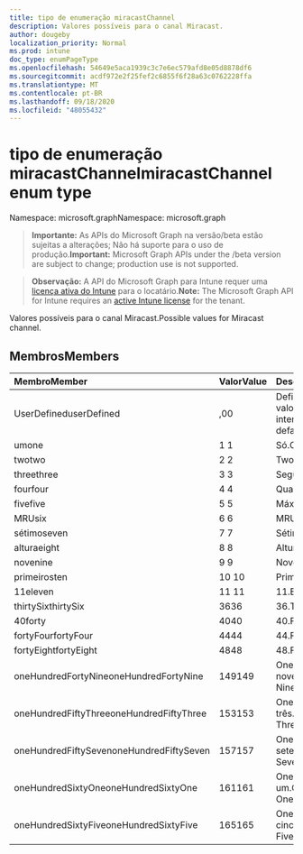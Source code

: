 ```yaml
---
title: tipo de enumeração miracastChannel
description: Valores possíveis para o canal Miracast.
author: dougeby
localization_priority: Normal
ms.prod: intune
doc_type: enumPageType
ms.openlocfilehash: 54649e5aca1939c3c7e6ec579afd8e05d8878df6
ms.sourcegitcommit: acdf972e2f25fef2c6855f6f28a63c0762228ffa
ms.translationtype: MT
ms.contentlocale: pt-BR
ms.lasthandoff: 09/18/2020
ms.locfileid: "48055432"
---
```

# <a name="miracastchannel-enum-type"></a><span data-ttu-id="f5a52-103">tipo de enumeração miracastChannel</span><span class="sxs-lookup"><span data-stu-id="f5a52-103">miracastChannel enum type</span></span>

<span data-ttu-id="f5a52-104">Namespace: microsoft.graph</span><span class="sxs-lookup"><span data-stu-id="f5a52-104">Namespace: microsoft.graph</span></span>

> <span data-ttu-id="f5a52-105">**Importante:** As APIs do Microsoft Graph na versão/beta estão sujeitas a alterações; Não há suporte para o uso de produção.</span><span class="sxs-lookup"><span data-stu-id="f5a52-105">**Important:** Microsoft Graph APIs under the /beta version are subject to change; production use is not supported.</span></span>

> <span data-ttu-id="f5a52-106">**Observação:** A API do Microsoft Graph para Intune requer uma [licença ativa do Intune](https://go.microsoft.com/fwlink/?linkid=839381) para o locatário.</span><span class="sxs-lookup"><span data-stu-id="f5a52-106">**Note:** The Microsoft Graph API for Intune requires an [active Intune license](https://go.microsoft.com/fwlink/?linkid=839381) for the tenant.</span></span>

<span data-ttu-id="f5a52-107">Valores possíveis para o canal Miracast.</span><span class="sxs-lookup"><span data-stu-id="f5a52-107">Possible values for Miracast channel.</span></span>

## <a name="members"></a><span data-ttu-id="f5a52-108">Membros</span><span class="sxs-lookup"><span data-stu-id="f5a52-108">Members</span></span>
|<span data-ttu-id="f5a52-109">Membro</span><span class="sxs-lookup"><span data-stu-id="f5a52-109">Member</span></span>|<span data-ttu-id="f5a52-110">Valor</span><span class="sxs-lookup"><span data-stu-id="f5a52-110">Value</span></span>|<span data-ttu-id="f5a52-111">Descrição</span><span class="sxs-lookup"><span data-stu-id="f5a52-111">Description</span></span>|
|:---|:---|:---|
|<span data-ttu-id="f5a52-112">UserDefined</span><span class="sxs-lookup"><span data-stu-id="f5a52-112">userDefined</span></span>|<span data-ttu-id="f5a52-113">,0</span><span class="sxs-lookup"><span data-stu-id="f5a52-113">0</span></span>|<span data-ttu-id="f5a52-114">Definido pelo usuário, valor padrão, sem intenção.</span><span class="sxs-lookup"><span data-stu-id="f5a52-114">User Defined, default value, no intent.</span></span>|
|<span data-ttu-id="f5a52-115">um</span><span class="sxs-lookup"><span data-stu-id="f5a52-115">one</span></span>|<span data-ttu-id="f5a52-116">1 </span><span class="sxs-lookup"><span data-stu-id="f5a52-116">1</span></span>|<span data-ttu-id="f5a52-117">Só.</span><span class="sxs-lookup"><span data-stu-id="f5a52-117">One.</span></span>|
|<span data-ttu-id="f5a52-118">two</span><span class="sxs-lookup"><span data-stu-id="f5a52-118">two</span></span>|<span data-ttu-id="f5a52-119">2 </span><span class="sxs-lookup"><span data-stu-id="f5a52-119">2</span></span>|<span data-ttu-id="f5a52-120">Two.</span><span class="sxs-lookup"><span data-stu-id="f5a52-120">Two.</span></span>|
|<span data-ttu-id="f5a52-121">three</span><span class="sxs-lookup"><span data-stu-id="f5a52-121">three</span></span>|<span data-ttu-id="f5a52-122">3 </span><span class="sxs-lookup"><span data-stu-id="f5a52-122">3</span></span>|<span data-ttu-id="f5a52-123">Seguintes.</span><span class="sxs-lookup"><span data-stu-id="f5a52-123">Three.</span></span>|
|<span data-ttu-id="f5a52-124">four</span><span class="sxs-lookup"><span data-stu-id="f5a52-124">four</span></span>|<span data-ttu-id="f5a52-125">4 </span><span class="sxs-lookup"><span data-stu-id="f5a52-125">4</span></span>|<span data-ttu-id="f5a52-126">Quarta.</span><span class="sxs-lookup"><span data-stu-id="f5a52-126">Four.</span></span>|
|<span data-ttu-id="f5a52-127">five</span><span class="sxs-lookup"><span data-stu-id="f5a52-127">five</span></span>|<span data-ttu-id="f5a52-128">5 </span><span class="sxs-lookup"><span data-stu-id="f5a52-128">5</span></span>|<span data-ttu-id="f5a52-129">Máximo.</span><span class="sxs-lookup"><span data-stu-id="f5a52-129">Five.</span></span>|
|<span data-ttu-id="f5a52-130">MRU</span><span class="sxs-lookup"><span data-stu-id="f5a52-130">six</span></span>|<span data-ttu-id="f5a52-131">6 </span><span class="sxs-lookup"><span data-stu-id="f5a52-131">6</span></span>|<span data-ttu-id="f5a52-132">MRU.</span><span class="sxs-lookup"><span data-stu-id="f5a52-132">Six.</span></span>|
|<span data-ttu-id="f5a52-133">sétimo</span><span class="sxs-lookup"><span data-stu-id="f5a52-133">seven</span></span>|<span data-ttu-id="f5a52-134">7 </span><span class="sxs-lookup"><span data-stu-id="f5a52-134">7</span></span>|<span data-ttu-id="f5a52-135">Sétimo.</span><span class="sxs-lookup"><span data-stu-id="f5a52-135">Seven.</span></span>|
|<span data-ttu-id="f5a52-136">altura</span><span class="sxs-lookup"><span data-stu-id="f5a52-136">eight</span></span>|<span data-ttu-id="f5a52-137">8 </span><span class="sxs-lookup"><span data-stu-id="f5a52-137">8</span></span>|<span data-ttu-id="f5a52-138">Altura.</span><span class="sxs-lookup"><span data-stu-id="f5a52-138">Eight.</span></span>|
|<span data-ttu-id="f5a52-139">nove</span><span class="sxs-lookup"><span data-stu-id="f5a52-139">nine</span></span>|<span data-ttu-id="f5a52-140">9 </span><span class="sxs-lookup"><span data-stu-id="f5a52-140">9</span></span>|<span data-ttu-id="f5a52-141">Nove.</span><span class="sxs-lookup"><span data-stu-id="f5a52-141">Nine.</span></span>|
|<span data-ttu-id="f5a52-142">primeiros</span><span class="sxs-lookup"><span data-stu-id="f5a52-142">ten</span></span>|<span data-ttu-id="f5a52-143">10 </span><span class="sxs-lookup"><span data-stu-id="f5a52-143">10</span></span>|<span data-ttu-id="f5a52-144">Primeiros.</span><span class="sxs-lookup"><span data-stu-id="f5a52-144">Ten.</span></span>|
|<span data-ttu-id="f5a52-145">11</span><span class="sxs-lookup"><span data-stu-id="f5a52-145">eleven</span></span>|<span data-ttu-id="f5a52-146">11 </span><span class="sxs-lookup"><span data-stu-id="f5a52-146">11</span></span>|<span data-ttu-id="f5a52-147">11.</span><span class="sxs-lookup"><span data-stu-id="f5a52-147">Eleven.</span></span>|
|<span data-ttu-id="f5a52-148">thirtySix</span><span class="sxs-lookup"><span data-stu-id="f5a52-148">thirtySix</span></span>|<span data-ttu-id="f5a52-149">36</span><span class="sxs-lookup"><span data-stu-id="f5a52-149">36</span></span>|<span data-ttu-id="f5a52-150">36.</span><span class="sxs-lookup"><span data-stu-id="f5a52-150">Thirty-Six.</span></span>|
|<span data-ttu-id="f5a52-151">40</span><span class="sxs-lookup"><span data-stu-id="f5a52-151">forty</span></span>|<span data-ttu-id="f5a52-152">40</span><span class="sxs-lookup"><span data-stu-id="f5a52-152">40</span></span>|<span data-ttu-id="f5a52-153">40.</span><span class="sxs-lookup"><span data-stu-id="f5a52-153">Forty.</span></span>|
|<span data-ttu-id="f5a52-154">fortyFour</span><span class="sxs-lookup"><span data-stu-id="f5a52-154">fortyFour</span></span>|<span data-ttu-id="f5a52-155">44</span><span class="sxs-lookup"><span data-stu-id="f5a52-155">44</span></span>|<span data-ttu-id="f5a52-156">44.</span><span class="sxs-lookup"><span data-stu-id="f5a52-156">Forty-Four.</span></span>|
|<span data-ttu-id="f5a52-157">fortyEight</span><span class="sxs-lookup"><span data-stu-id="f5a52-157">fortyEight</span></span>|<span data-ttu-id="f5a52-158">48</span><span class="sxs-lookup"><span data-stu-id="f5a52-158">48</span></span>|<span data-ttu-id="f5a52-159">48.</span><span class="sxs-lookup"><span data-stu-id="f5a52-159">Forty-Eight.</span></span>|
|<span data-ttu-id="f5a52-160">oneHundredFortyNine</span><span class="sxs-lookup"><span data-stu-id="f5a52-160">oneHundredFortyNine</span></span>|<span data-ttu-id="f5a52-161">149</span><span class="sxs-lookup"><span data-stu-id="f5a52-161">149</span></span>|<span data-ttu-id="f5a52-162">OneHundredForty-nove.</span><span class="sxs-lookup"><span data-stu-id="f5a52-162">OneHundredForty-Nine.</span></span>|
|<span data-ttu-id="f5a52-163">oneHundredFiftyThree</span><span class="sxs-lookup"><span data-stu-id="f5a52-163">oneHundredFiftyThree</span></span>|<span data-ttu-id="f5a52-164">153</span><span class="sxs-lookup"><span data-stu-id="f5a52-164">153</span></span>|<span data-ttu-id="f5a52-165">OneHundredFifty-três.</span><span class="sxs-lookup"><span data-stu-id="f5a52-165">OneHundredFifty-Three.</span></span>|
|<span data-ttu-id="f5a52-166">oneHundredFiftySeven</span><span class="sxs-lookup"><span data-stu-id="f5a52-166">oneHundredFiftySeven</span></span>|<span data-ttu-id="f5a52-167">157</span><span class="sxs-lookup"><span data-stu-id="f5a52-167">157</span></span>|<span data-ttu-id="f5a52-168">OneHundredFifty-sete.</span><span class="sxs-lookup"><span data-stu-id="f5a52-168">OneHundredFifty-Seven.</span></span>|
|<span data-ttu-id="f5a52-169">oneHundredSixtyOne</span><span class="sxs-lookup"><span data-stu-id="f5a52-169">oneHundredSixtyOne</span></span>|<span data-ttu-id="f5a52-170">161</span><span class="sxs-lookup"><span data-stu-id="f5a52-170">161</span></span>|<span data-ttu-id="f5a52-171">OneHundredSixty-um.</span><span class="sxs-lookup"><span data-stu-id="f5a52-171">OneHundredSixty-One.</span></span>|
|<span data-ttu-id="f5a52-172">oneHundredSixtyFive</span><span class="sxs-lookup"><span data-stu-id="f5a52-172">oneHundredSixtyFive</span></span>|<span data-ttu-id="f5a52-173">165</span><span class="sxs-lookup"><span data-stu-id="f5a52-173">165</span></span>|<span data-ttu-id="f5a52-174">OneHundredSixty-cinco.</span><span class="sxs-lookup"><span data-stu-id="f5a52-174">OneHundredSixty-Five.</span></span>|






